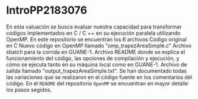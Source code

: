 # IntroPP2183076
En esta valuación se busca evaluar nuestra capacidad para transformar códigos implementados en C / C ++ en su ejecución paralela utilizando OpenMP.
En este repositorio se encuentran los 6 archivos
Código original en C
Nuevo código en OpenMP llamado "omp_trapezAreaSimple.c"
Archivo sbatch para la corrida en GUANE-1.
Archivo README donde se explica el funcionamiento del código, las opciones de compilación y ejecución, y cómo se ejecuta tanto en su máquina local como en GUANE-1.
Archivo de salida llamado "output_trapezAreaSimple.txt".
Se han documentado todas las variaciones que se realizaron en el código fuente en los comentarios del código.
En el ```README``` del repositorio ```OpenMP``` se encuentran en mayor detalle los pasos segidos.
